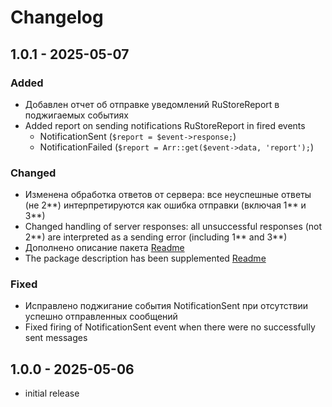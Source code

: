 # Changelog

[//]: # (https://keepachangelog.com/ru/0.3.0/)


## 1.0.1 - 2025-05-07

### Added
- Добавлен отчет об отправке уведомлений RuStoreReport в поджигаемых событиях
- Added report on sending notifications RuStoreReport in fired events
  - NotificationSent (```$report = $event->response;```)
  - NotificationFailed (```$report = Arr::get($event->data, 'report');```)

### Changed
- Изменена обработка ответов от сервера: все неуспешные ответы (не 2**) интерпретируются как ошибка отправки (включая 1** и 3**)
- Changed handling of server responses: all unsuccessful responses (not 2**) are interpreted as a sending error (including 1** and 3**)
- Дополнено описание пакета [Readme](README.md)
- The package description has been supplemented [Readme](README.md)

### Fixed
- Исправлено поджигание события NotificationSent при отсутствии успешно отправленных сообщений
- Fixed firing of NotificationSent event when there were no successfully sent messages

[//]: # (### Deleted)



## 1.0.0 - 2025-05-06

- initial release
